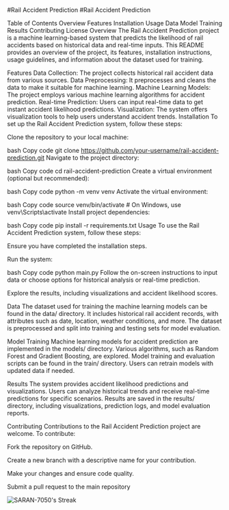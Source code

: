 #Rail Accident Prediction
#Rail Accident Prediction

Table of Contents
Overview
Features
Installation
Usage
Data
Model Training
Results
Contributing
License
Overview
The Rail Accident Prediction project is a machine learning-based system that predicts the likelihood of rail accidents based on historical data and real-time inputs. This README provides an overview of the project, its features, installation instructions, usage guidelines, and information about the dataset used for training.

Features
Data Collection: The project collects historical rail accident data from various sources.
Data Preprocessing: It preprocesses and cleans the data to make it suitable for machine learning.
Machine Learning Models: The project employs various machine learning algorithms for accident prediction.
Real-time Prediction: Users can input real-time data to get instant accident likelihood predictions.
Visualization: The system offers visualization tools to help users understand accident trends.
Installation
To set up the Rail Accident Prediction system, follow these steps:

Clone the repository to your local machine:

bash
Copy code
git clone https://github.com/your-username/rail-accident-prediction.git
Navigate to the project directory:

bash
Copy code
cd rail-accident-prediction
Create a virtual environment (optional but recommended):

bash
Copy code
python -m venv venv
Activate the virtual environment:

bash
Copy code
source venv/bin/activate  # On Windows, use venv\Scripts\activate
Install project dependencies:

bash
Copy code
pip install -r requirements.txt
Usage
To use the Rail Accident Prediction system, follow these steps:

Ensure you have completed the installation steps.

Run the system:

bash
Copy code
python main.py
Follow the on-screen instructions to input data or choose options for historical analysis or real-time prediction.

Explore the results, including visualizations and accident likelihood scores.

Data
The dataset used for training the machine learning models can be found in the data/ directory. It includes historical rail accident records, with attributes such as date, location, weather conditions, and more. The dataset is preprocessed and split into training and testing sets for model evaluation.

Model Training
Machine learning models for accident prediction are implemented in the models/ directory. Various algorithms, such as Random Forest and Gradient Boosting, are explored. Model training and evaluation scripts can be found in the train/ directory. Users can retrain models with updated data if needed.

Results
The system provides accident likelihood predictions and visualizations. Users can analyze historical trends and receive real-time predictions for specific scenarios. Results are saved in the results/ directory, including visualizations, prediction logs, and model evaluation reports.

Contributing
Contributions to the Rail Accident Prediction project are welcome. To contribute:

Fork the repository on GitHub.

Create a new branch with a descriptive name for your contribution.

Make your changes and ensure code quality.

Submit a pull request to the main repository




![SARAN-7050's Streak](https://github-readme-streak-stats.herokuapp.com/?user=SARAN-7050&theme=shades-of-purple&hide_border=false)
